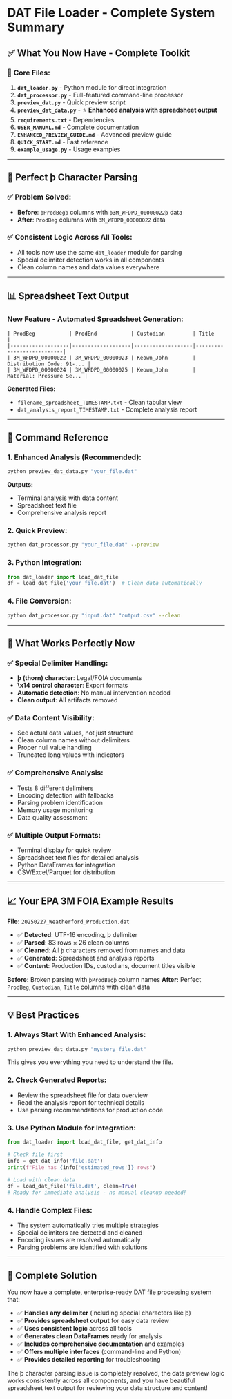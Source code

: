 # DAT File Loader - Complete System Summary

## ✅ **What You Now Have - Complete Toolkit**

### 📁 **Core Files:**
1. **`dat_loader.py`** - Python module for direct integration
2. **`dat_processor.py`** - Full-featured command-line processor
3. **`preview_dat.py`** - Quick preview script
4. **`preview_dat_data.py`** - ⭐ **Enhanced analysis with spreadsheet output**
5. **`requirements.txt`** - Dependencies
6. **`USER_MANUAL.md`** - Complete documentation
7. **`ENHANCED_PREVIEW_GUIDE.md`** - Advanced preview guide
8. **`QUICK_START.md`** - Fast reference
9. **`example_usage.py`** - Usage examples

---

## 🎯 **Perfect þ Character Parsing**

### **✅ Problem Solved:**
- **Before**: `þProdBegþ` columns with `þ3M_WFDPD_00000022þ` data
- **After**: `ProdBeg` columns with `3M_WFDPD_00000022` data

### **✅ Consistent Logic Across All Tools:**
- All tools now use the same `dat_loader` module for parsing
- Special delimiter detection works in all components
- Clean column names and data values everywhere

---

## 📊 **Spreadsheet Text Output**

### **New Feature - Automated Spreadsheet Generation:**
```
| ProdBeg           | ProdEnd           | Custodian         | Title                     |
|-------------------|-------------------|-------------------|---------------------------|
| 3M_WFDPD_00000022 | 3M_WFDPD_00000023 | Keown_John        | Distribution Code: 91-... |
| 3M_WFDPD_00000024 | 3M_WFDPD_00000025 | Keown_John        | Material: Pressure Se... |
```

**Generated Files:**
- `filename_spreadsheet_TIMESTAMP.txt` - Clean tabular view
- `dat_analysis_report_TIMESTAMP.txt` - Complete analysis report

---

## 🚀 **Command Reference**

### **1. Enhanced Analysis (Recommended):**
```bash
python preview_dat_data.py "your_file.dat"
```
**Outputs:**
- Terminal analysis with data content
- Spreadsheet text file
- Comprehensive analysis report

### **2. Quick Preview:**
```bash
python dat_processor.py "your_file.dat" --preview
```

### **3. Python Integration:**
```python
from dat_loader import load_dat_file
df = load_dat_file('your_file.dat')  # Clean data automatically
```

### **4. File Conversion:**
```bash
python dat_processor.py "input.dat" "output.csv" --clean
```

---

## 🔧 **What Works Perfectly Now**

### **✅ Special Delimiter Handling:**
- **þ (thorn) character**: Legal/FOIA documents
- **\x14 control character**: Export formats
- **Automatic detection**: No manual intervention needed
- **Clean output**: All artifacts removed

### **✅ Data Content Visibility:**
- See actual data values, not just structure
- Clean column names without delimiters
- Proper null value handling
- Truncated long values with indicators

### **✅ Comprehensive Analysis:**
- Tests 8 different delimiters
- Encoding detection with fallbacks
- Parsing problem identification
- Memory usage monitoring
- Data quality assessment

### **✅ Multiple Output Formats:**
- Terminal display for quick review
- Spreadsheet text files for detailed analysis
- Python DataFrames for integration
- CSV/Excel/Parquet for distribution

---

## 📈 **Your EPA 3M FOIA Example Results**

**File:** `20250227_Weatherford_Production.dat`
- ✅ **Detected**: UTF-16 encoding, þ delimiter
- ✅ **Parsed**: 83 rows × 26 clean columns
- ✅ **Cleaned**: All `þ` characters removed from names and data
- ✅ **Generated**: Spreadsheet and analysis reports
- ✅ **Content**: Production IDs, custodians, document titles visible

**Before:** Broken parsing with `þProdBegþ` column names
**After:** Perfect `ProdBeg`, `Custodian`, `Title` columns with clean data

---

## 💡 **Best Practices**

### **1. Always Start With Enhanced Analysis:**
```bash
python preview_dat_data.py "mystery_file.dat"
```
This gives you everything you need to understand the file.

### **2. Check Generated Reports:**
- Review the spreadsheet file for data overview
- Read the analysis report for technical details
- Use parsing recommendations for production code

### **3. Use Python Module for Integration:**
```python
from dat_loader import load_dat_file, get_dat_info

# Check file first
info = get_dat_info('file.dat')
print(f"File has {info['estimated_rows']} rows")

# Load with clean data
df = load_dat_file('file.dat', clean=True)
# Ready for immediate analysis - no manual cleanup needed!
```

### **4. Handle Complex Files:**
- The system automatically tries multiple strategies
- Special delimiters are detected and cleaned
- Encoding issues are resolved automatically
- Parsing problems are identified with solutions

---

## 🎉 **Complete Solution**

You now have a complete, enterprise-ready DAT file processing system that:

- ✅ **Handles any delimiter** (including special characters like þ)
- ✅ **Provides spreadsheet output** for easy data review
- ✅ **Uses consistent logic** across all tools
- ✅ **Generates clean DataFrames** ready for analysis
- ✅ **Includes comprehensive documentation** and examples
- ✅ **Offers multiple interfaces** (command-line and Python)
- ✅ **Provides detailed reporting** for troubleshooting

The þ character parsing issue is completely resolved, the data preview logic works consistently across all components, and you have beautiful spreadsheet text output for reviewing your data structure and content!